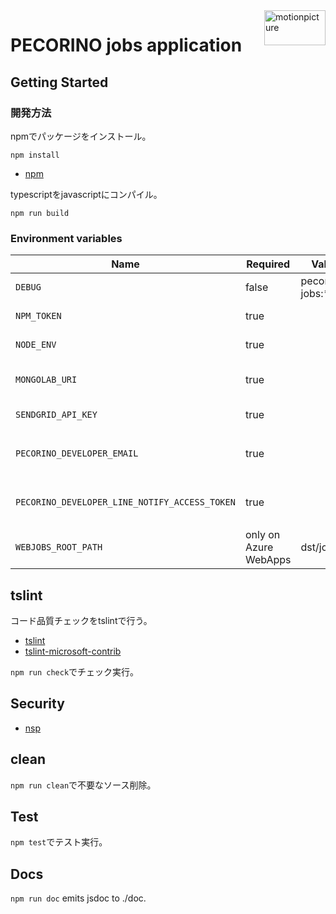 <img src="https://motionpicture.jp/images/common/logo_01.svg" alt="motionpicture" title="motionpicture" align="right" height="56" width="98"/>

# PECORINO jobs application

## Getting Started

### 開発方法

npmでパッケージをインストール。

```shell
npm install
```

* [npm](https://www.npmjs.com/)

typescriptをjavascriptにコンパイル。

```shell
npm run build
```

### Environment variables

| Name                                          | Required              | Value           | Purpose                |
|-----------------------------------------------|-----------------------|-----------------|------------------------|
| `DEBUG`                                       | false                 | pecorino-jobs:* | Debug                  |
| `NPM_TOKEN`                                   | true                  |                 | NPM auth token         |
| `NODE_ENV`                                    | true                  |                 | environment name       |
| `MONGOLAB_URI`                                | true                  |                 | MongoDB connection URI |
| `SENDGRID_API_KEY`                            | true                  |                 | SendGrid API Key       |
| `PECORINO_DEVELOPER_EMAIL`                    | true                  |                 | 開発者通知用メールアドレス          |
| `PECORINO_DEVELOPER_LINE_NOTIFY_ACCESS_TOKEN` | true                  |                 | 開発者LINE通知アクセストークン      |
| `WEBJOBS_ROOT_PATH`                           | only on Azure WebApps | dst/jobs        |                        |

## tslint

コード品質チェックをtslintで行う。

* [tslint](https://github.com/palantir/tslint)
* [tslint-microsoft-contrib](https://github.com/Microsoft/tslint-microsoft-contrib)

`npm run check`でチェック実行。

## Security

* [nsp](https://www.npmjs.com/package/nsp)

## clean

`npm run clean`で不要なソース削除。

## Test

`npm test`でテスト実行。

## Docs

`npm run doc` emits jsdoc to ./doc.
